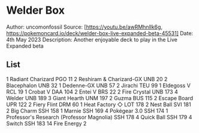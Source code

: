 # Welder Box

Author: uncomonfossil
Source: [https://youtu.be/awRMhnllk6g, https://pokemoncard.io/deck/welder-box-live-expanded-beta-45531]
Date: 4th May 2023
Description: Another enjoyable deck to play in the Live Expanded beta

## List

1 Radiant Charizard PGO 11
2 Reshiram & Charizard-GX UNB 20
2 Blacephalon UNB 32
1 Dedenne-GX UNB 57
2 Jirachi TEU 99
1 Eldegoss V RCL 19
1 Crobat V DAA 104
2 Entei V BRS 22
2 Fire Crystal UNB 173
4 Welder UNB 189
3 Giant Hearth UNM 197
2 Guzma BUS 115
2 Escape Board UPR 122
2 Fiery Flint DRM 60
1 Heat Factory ◇ LOT 178
2 Nest Ball SVI 181
2 Big Charm SSH 158
1 Marnie SSH 169
4 Pokégear 3.0 SSH 174
1 Professor's Research (Professor Magnolia) SSH 178
4 Quick Ball SSH 179
4 Switch SSH 183
14 Fire Energy 2
